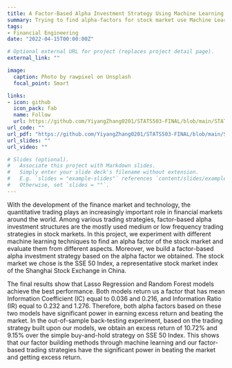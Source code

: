 ```yaml
---
title: A Factor-Based Alpha Investment Strategy Using Machine Learning
summary: Trying to find alpha-factors for stock market use Machine Learning and build trading strategy based on the factors we got.
tags:
- Financial Engineering
date: "2022-04-15T00:00:00Z"

# Optional external URL for project (replaces project detail page).
external_link: ""

image:
  caption: Photo by rawpixel on Unsplash
  focal_point: Smart

links:
- icon: github
  icon_pack: fab
  name: Follow
  url: https://github.com/YiyangZhang0201/STATS503-FINAL/blob/main/STATS503_FinalReport_Group22-2.pdf
url_code: ""
url_pdf: "https://github.com/YiyangZhang0201/STATS503-FINAL/blob/main/STATS503_FinalReport_Group22-2.pdf"
url_slides: ""
url_video: ""

# Slides (optional).
#   Associate this project with Markdown slides.
#   Simply enter your slide deck's filename without extension.
#   E.g. `slides = "example-slides"` references `content/slides/example-slides.md`.
#   Otherwise, set `slides = ""`.
---
```


With the development of the finance market and technology, the quantitative trading plays an increasingly important role in financial markets around the world. Among various trading strategies,
factor-based alpha investment structures are the mostly used medium or low frequency trading strategies in stock markets. In this project, we experiment with different machine learning techniques to
find an alpha factor of the stock market and evaluate them from different aspects. Moreover, we build
a factor-based alpha investment strategy based on the alpha factor we obtained. The stock market
we chose is the SSE 50 Index, a representative stock market index of the Shanghai Stock Exchange in
China.

The final results show that Lasso Regression and Random Forest models achieve the best performance. Both models return us a factor that has mean Information Coefficient (IC) equal to 0.036
and 0.216, and Information Ratio (IR) equal to 0.232 and 1.276. Therefore, both alpha factors based
on these two models have significant power in earning excess return and beating the market. In the
out-of-sample back-testing experiment, based on the trading strategy built upon our models, we obtain an excess return of 10.72% and 9.15% over the simple buy-and-hold strategy on SSE 50 Index.
This shows that our factor building methods through machine learning and our factor-based trading
strategies have the significant power in beating the market and getting excess return.
